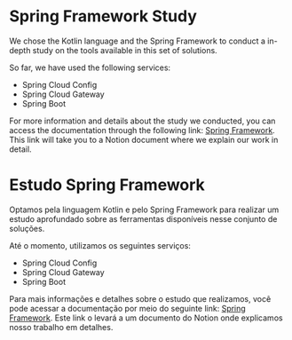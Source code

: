 # Spring Framework Study

We chose the Kotlin language and the Spring Framework to conduct a in-depth study on the tools available in this set of solutions.

So far, we have used the following services:

- Spring Cloud Config
- Spring Cloud Gateway
- Spring Boot

For more information and details about the study we conducted, you can access the documentation through the following link: [Spring Framework](https://dune-fan-7c4.notion.site/Spring-Framework-afbe9db9a55e4cda9400dd22dfcf7b23?pvs=4). This link will take you to a Notion document where we explain our work in detail.



# Estudo Spring Framework

Optamos pela linguagem Kotlin e pelo Spring Framework para realizar um estudo aprofundado sobre as ferramentas disponíveis nesse conjunto de soluções.

Até o momento, utilizamos os seguintes serviços:

- Spring Cloud Config
- Spring Cloud Gateway
- Spring Boot

Para mais informações e detalhes sobre o estudo que realizamos, você pode acessar a documentação por meio do seguinte link: [Spring Framework](https://dune-fan-7c4.notion.site/Spring-Framework-afbe9db9a55e4cda9400dd22dfcf7b23?pvs=4). Este link o levará a um documento do Notion onde explicamos nosso trabalho em detalhes.


